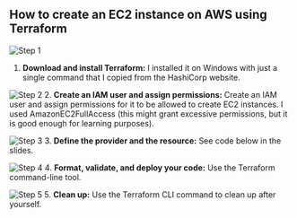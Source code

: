 ## How to create an EC2 instance on AWS using Terraform

![Step 1](image_url_for_step_1.png)

1. **Download and install Terraform:** I installed it on Windows with just a single command that I copied from the HashiCorp website.

![Step 2](image_url_for_step_2.png) 2. **Create an IAM user and assign permissions:** Create an IAM user and assign permissions for it to be allowed to create EC2 instances. I used AmazonEC2FullAccess (this might grant excessive permissions, but it is good enough for learning purposes).

![Step 3](image_url_for_step_3.png) 3. **Define the provider and the resource:** See code below in the slides.

![Step 4](image_url_for_step_4.png) 4. **Format, validate, and deploy your code:** Use the Terraform command-line tool.

![Step 5](image_url_for_step_5.png) 5. **Clean up:** Use the Terraform CLI command to clean up after yourself.
